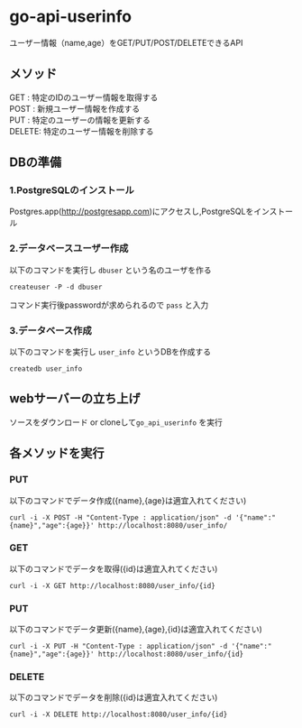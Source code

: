 # go-api-userinfo
ユーザー情報（name,age）をGET/PUT/POST/DELETEできるAPI

## メソッド
GET   : 特定のIDのユーザー情報を取得する<br>
POST  : 新規ユーザー情報を作成する<br>
PUT   : 特定のユーザーの情報を更新する<br>
DELETE: 特定のユーザー情報を削除する<br>

## DBの準備
### 1.PostgreSQLのインストール
Postgres.app(http://postgresapp.com)にアクセスし,PostgreSQLをインストール

### 2.データベースユーザー作成
以下のコマンドを実行し `dbuser` という名のユーザを作る

```
createuser -P -d dbuser
```
コマンド実行後passwordが求められるので `pass` と入力

### 3.データベース作成
以下のコマンドを実行し `user_info` というDBを作成する

```
createdb user_info
```

## webサーバーの立ち上げ
ソースをダウンロード or cloneして`go_api_userinfo` を実行

## 各メソッドを実行
### PUT
以下のコマンドでデータ作成({name},{age}は適宜入れてください)

```
curl -i -X POST -H "Content-Type : application/json" -d '{"name":"{name}","age":{age}}' http://localhost:8080/user_info/
```

### GET
以下のコマンドでデータを取得({id}は適宜入れてください)

```
curl -i -X GET http://localhost:8080/user_info/{id}
```

### PUT
以下のコマンドでデータ更新({name},{age},{id}は適宜入れてください)

```
curl -i -X PUT -H "Content-Type : application/json" -d '{"name":"{name}","age":{age}}' http://localhost:8080/user_info/{id}
```
### DELETE
以下のコマンドでデータを削除({id}は適宜入れてください)

```
curl -i -X DELETE http://localhost:8080/user_info/{id}
```
